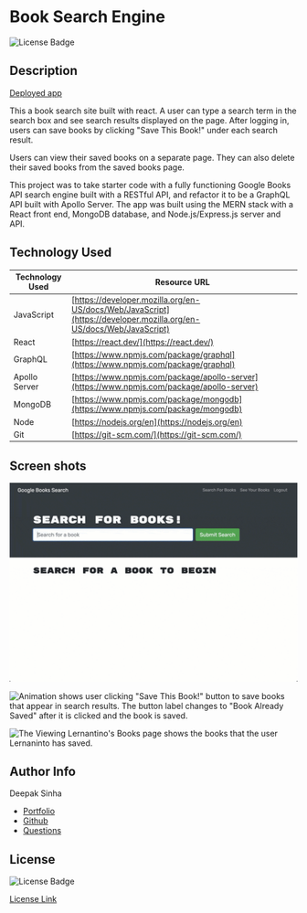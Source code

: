 # Book Search Engine
![License Badge](https://img.shields.io/badge/License-MIT-yellow.svg)  

## Description
[Deployed app](https://glacial-shelf-02751-221929193a76.herokuapp.com/)

This a book search site built with react. A user can type a search term in the search box and see search results displayed on the page.
After logging in,  users can save books by clicking "Save This Book!" under each search result.

Users can view their saved books on a separate page. They can also delete their saved books from the saved books page.

This project was to take starter code with a fully functioning Google Books API search engine built with a RESTful API, and refactor it to be a GraphQL API built with Apollo Server. The app was built using the MERN stack with a React front end, MongoDB database, and Node.js/Express.js server and API. 

## Technology Used 

| Technology Used         | Resource URL           | 
| ------------- |-------------| 
| JavaScript    | [https://developer.mozilla.org/en-US/docs/Web/JavaScript](https://developer.mozilla.org/en-US/docs/Web/JavaScript) | 
| React | [https://react.dev/](https://react.dev/)     |  
| GraphQL | [https://www.npmjs.com/package/graphql](https://www.npmjs.com/package/graphql)     |  
| Apollo Server | [https://www.npmjs.com/package/apollo-server](https://www.npmjs.com/package/apollo-server)     |  
| MongoDB | [https://www.npmjs.com/package/mongodb](https://www.npmjs.com/package/mongodb)     |  
| Node | [https://nodejs.org/en](https://nodejs.org/en)     |  
| Git | [https://git-scm.com/](https://git-scm.com/)     |  


## Screen shots

![Animation shows "star wars" typed into a search box and books about Star Wars appearing as results.](./Assets/21-mern-homework-demo-01.gif)


![Animation shows user clicking "Save This Book!" button to save books that appear in search results. The button label changes to "Book Already Saved" after it is clicked and the book is saved.](./Assets/21-mern-homework-demo-02.gif)


![The Viewing Lernantino's Books page shows the books that the user Lernaninto has saved.](./Assets/21-mern-homework-demo-03.gif)


## Author Info

Deepak Sinha
* [Portfolio](https://main--deepak-react-portfolio.netlify.app/)
* [Github](https://github.com/dee-here)
* [Questions ](mailto:deepakdilse@gmail.com)

## License
![License Badge](https://img.shields.io/badge/License-MIT-yellow.svg)  

[License Link](https://choosealicense.com/licenses/mit/)  
